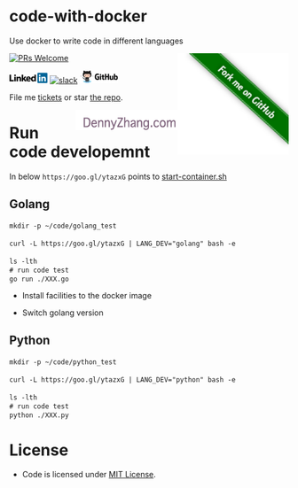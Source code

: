 # code-with-docker
Use docker to write code in different languages

<a href="https://github.com/DennyZhang?tab=followers"><img align="right" width="200" height="183" src="https://raw.githubusercontent.com/USDevOps/mywechat-slack-group/master/images/fork_github.png" /></a>

[![PRs Welcome](https://img.shields.io/badge/PRs-welcome-brightgreen.svg)](http://makeapullrequest.com)

[![LinkedIn](https://raw.githubusercontent.com/USDevOps/mywechat-slack-group/master/images/linkedin_icon.png)](https://www.linkedin.com/in/dennyzhang001) <a href="https://www.dennyzhang.com/slack" target="_blank" rel="nofollow"><img src="http://slack.dennyzhang.com/badge.svg" alt="slack"/></a> [![Github](https://raw.githubusercontent.com/USDevOps/mywechat-slack-group/master/images/github.png)](https://github.com/DennyZhang)

File me [tickets](https://github.com/DennyZhang/code-with-docker/issues) or star [the repo](https://github.com/DennyZhang/code-with-docker).

<a href="https://www.dennyzhang.com"><img align="right" width="185" height="37" src="https://raw.githubusercontent.com/USDevOps/mywechat-slack-group/master/images/dns_small.png"></a>

# Run code developemnt
In below `https://goo.gl/ytazxG` points to [start-container.sh](start-container.sh)

## Golang

```
mkdir -p ~/code/golang_test

curl -L https://goo.gl/ytazxG | LANG_DEV="golang" bash -e

ls -lth
# run code test
go run ./XXX.go
```

- Install facilities to the docker image

- Switch golang version

## Python
```
mkdir -p ~/code/python_test

curl -L https://goo.gl/ytazxG | LANG_DEV="python" bash -e

ls -lth
# run code test
python ./XXX.py
```

# License
- Code is licensed under [MIT License](https://www.dennyzhang.com/wp-content/mit_license.txt).
